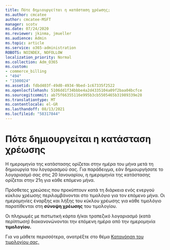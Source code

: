 ```yaml
---
title: Πότε δημιουργείται η κατάσταση χρέωσης;
ms.author: cmcatee
author: cmcatee-MSFT
manager: scotv
ms.date: 07/24/2020
ms.reviewer: jkinma, jmueller
ms.audience: Admin
ms.topic: article
ms.service: o365-administration
ROBOTS: NOINDEX, NOFOLLOW
localization_priority: Normal
ms.collection: Adm_O365
ms.custom:
- commerce_billing
- "494"
- "1500024"
ms.assetid: fdbd403f-49d0-4934-9bed-1c67335f2522
ms.openlocfilehash: 5106dd1f34bbbe4a2d4335104a09f2baa04bcfce
ms.sourcegitcommit: ab75f66355116e995b3cb5505465b31989339e28
ms.translationtype: MT
ms.contentlocale: el-GR
ms.lasthandoff: 08/13/2021
ms.locfileid: "58317844"
---
```

# <a name="when-is-the-billing-statement-generated"></a>Πότε δημιουργείται η κατάσταση χρέωσης

Η ημερομηνία της κατάστασης ορίζεται στην ημέρα του μήνα μετά τη δημιουργία του λογαριασμού σας. Για παράδειγμα, εάν δημιουργήσατε το λογαριασμό σας στις 20 Ιανουαρίου, η ημερομηνία της κατάστασης ορίζεται στην 21η για κάθε επόμενο μήνα.

Πρόσθετες χρεώσεις που προκύπτουν κατά τη διάρκεια ενός ενεργού κύκλου χρέωσης περιλαμβάνονται στο τιμολόγιο για τον επόμενο μήνα. Οι ημερομηνίες έναρξης και λήξης του κύκλου χρέωσης για κάθε τιμολόγιο παρατίθενται στη **σύνοψη χρέωσης** του τιμολογίου.

Οι πληρωμές με πιστωτική κάρτα ή/και τραπεζικό λογαριασμό (κατά περίπτωση) διακανονώνονται την επόμενη ημέρα από την ημερομηνία **τιμολογίου.**
  
Για να μάθετε περισσότερα, ανατρέξτε στο θέμα [Κατανόηση του τιμολογίου σας.](https://docs.microsoft.com/microsoft-365/commerce/billing-and-payments/understand-your-invoice2)